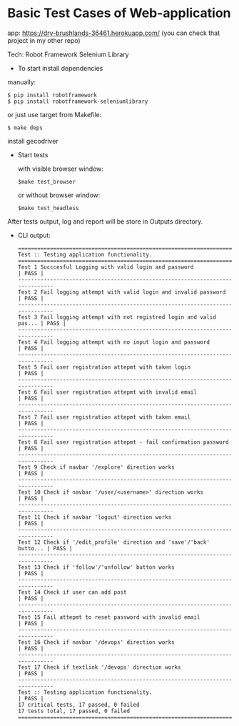 Basic Test Cases of Web-application
===================================
app: https://dry-brushlands-36461.herokuapp.com/  (you can check that project in my other repo)

Tech:
Robot Framework
Selenium Library

- To start install dependencies


 manually:

    $ pip install robotframework
    $ pip install robotframework-seleniumlibrary

 or just use target from Makefile:

    $ make deps

 install gecodriver

- Start tests

   with visible browser window:

      $make test_browser

   or without browser window:

      $make test_headless


After tests  output, log and report will be store in Outputs directory.

- CLI output:


      ==============================================================================
      Test :: Testing application functionality.                                    
      ==============================================================================
      Test 1 Succcesful Logging with valid login and password               | PASS |
      ------------------------------------------------------------------------------
      Test 2 Fail logging attempt with valid login and invalid password     | PASS |
      ------------------------------------------------------------------------------
      Test 3 Fail logging attempt with not registred login and valid pas... | PASS |
      ------------------------------------------------------------------------------
      Test 4 Fail logging attempt with no input login and password          | PASS |
      ------------------------------------------------------------------------------
      Test 5 Fail user registration attepmt with taken login                | PASS |
      ------------------------------------------------------------------------------
      Test 6 Fail user registration attepmt with invalid email              | PASS |
      ------------------------------------------------------------------------------
      Test 7 Fail user registration attepmt with taken email                | PASS |
      ------------------------------------------------------------------------------
      Test 8 Fail user registration attepmt - fail confirmation password    | PASS |
      ------------------------------------------------------------------------------
      Test 9 Check if navbar '/explore' direction works                     | PASS |
      ------------------------------------------------------------------------------
      Test 10 Check if navbar '/user/<username>' direction works            | PASS |
      ------------------------------------------------------------------------------
      Test 11 Check if navbar 'logout' direction works                      | PASS |
      ------------------------------------------------------------------------------
      Test 12 Check if '/edit_profile' direction and 'save'/'back' butto... | PASS |
      ------------------------------------------------------------------------------
      Test 13 Check if 'follow'/'unfollow' button works                     | PASS |
      ------------------------------------------------------------------------------
      Test 14 Check if user can add post                                    | PASS |
      ------------------------------------------------------------------------------
      Test 15 Fail attepmt to reset password with invalid email             | PASS |
      ------------------------------------------------------------------------------
      Test 16 Check if navbar '/devops' direction works                     | PASS |
      ------------------------------------------------------------------------------
      Test 17 Check if textlink '/devops' direction works                   | PASS |
      ------------------------------------------------------------------------------
      Test :: Testing application functionality.                            | PASS |
      17 critical tests, 17 passed, 0 failed
      17 tests total, 17 passed, 0 failed
      ==============================================================================
